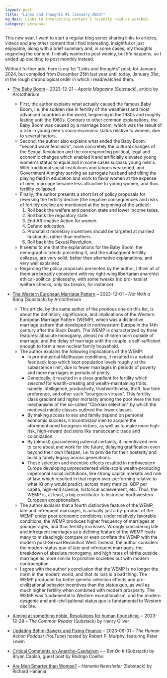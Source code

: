 ```yaml
---
layout: post
title: "Links and thoughts #1 (January 2024)"
og_desc: Links to interesting content I recently read or watched.
category: personal
---
```


This new year, I want to start a regular blog series sharing links to articles, videos and any other content that I find interesting, insightful or just enjoyable, along with a brief summary and, in some cases, my thoughts regarding the content. I initially wanted to post weekly, but life happens, so I ended up deciding to post monthly instead.

Without further ado, here is my 1st "Links and thoughts" post, for January 2024, but compiled from December 25th last year until today, January 31st, in the rough chronological order in which I read/watched them.

- [The Baby Boom](https://www.aporiamagazine.com/p/the-baby-boom) &ndash; 2023-12-21 &ndash; _Aporia Magazine_ (Substack), article by Arctotherium
  - First, the author explains what actually caused the famous Baby Boom, i.e. the sudden rise in fertility of the wealthiest and most advanced countries in the world, beginning in the 1930s and roughly lasting until the 1960s. Contrary to other common explanations, the Baby Boom was caused by a marriage boom, which was the result of a rise in young men's socio-economic status relative to women, due to several factors.
  - Second, the author also explains what ended the Baby Boom: "second wave feminism", more concretely the cultural changes of the Sexual Revolution and the corresponding political, legal and economic changes which enabled it and artificially elevated young women's status to equal and in some cases surpass young men's. With traditional social institutions and taboos weakened, and Government Almighty serving as surrogate husband and tilting the playing field in education and work to favor women at the expense of men, marriage became less attractive to young women, and thus fertility collapsed.
  - Finally, the author presents a short list of policy proposals for reversing the fertility decline (the negative consequences and risks of fertility decline are mentioned at the beginning of the article):
    1. Roll back the welfare and pension state and lower income taxes.
    2. Roll back the regulatory state.
    3. End Affirmative Action for women.
    4. Defund education.
    5. Pronatalist monetary incentives should be targeted at married husbands, rather than mothers.
    6. Roll back the Sexual Revolution.
  - It seems to me that the explanations for the Baby Boom, the demographic trends preceding it, and the subsequent fertility collapse, are very solid, better than alternative explanations, and very well explained.
  - Regarding the policy proposals presented by the author, I think all of them are broadly consistent with my right-wing libertarian anarchist ethical-political philosophy, with some tweaks (no pro-natalist welfare checks, only tax breaks, for instance).

- [The Western European Marriage Pattern](https://arctotherium.substack.com/p/the-western-european-marriage-pattern) &ndash; 2023-12-01 &ndash; _Not With a Bang_ (Substack) by Arctotherium
  - This article, by the same author of the previous one on this list, is about the definition, significance, and implications of the Western European Marriage Pattern (WEMP), which was a distinctive marriage pattern that developed in northwestern Europe in the 14th century after the Black Death. The WEMP is characterized by three features: absolute monogamy, almost no children born outside of marriage, and the delay of marriage until the couple is self-sufficient enough to form a new nuclear family household.
  - The author explains the following implications of the WEMP:
    - In pre-industrial Malthusian conditions, it resulted in a natural feedback loop which kept population levels roughly at the subsistence limit, due to fewer marriages in periods of poverty and more marriages in periods of plenty.
    - Genetically, it resulted in a class gradient for fertility which _selected_ for wealth-creating and wealth-maintaining traits, namely intelligence, productivity, trustworthiness, thrift, low time preference, and other such "bourgeois virtues". This fertility class gradient and higher mortality among the poor were the two mechanisms of the so-called "Clarkian selection" by which the medieval middle classes outbred the lower classes.
    - By making access to sex and family depend on personal economic success, it _incentivized_ men to acquire the aforementioned bourgeois virtues, as well as to make more high-risk, high-reward decisions like transoceanic trade and colonization.
    - By (almost) guaranteeing paternal certainty, it incentivized men to care about and work for the future, delaying gratification even beyond their own lifespan, i.e. to provide for their posterity and build a family legacy across generations.
    - These selection and incentive effects resulted in northwestern Europe developing unprecedented wide-scale wealth-producing impersonal social institutions, like strong capital markets and rule of law, which resulted in that region over-performing relative to what IQ only would predict, across many metrics: GDP per capita, high-end science, historical achievement, etc. Thus, the WEMP is, at least, a big contributor to historical northwestern European exceptionalism.
  - The author explains that a fourth distinctive feature of the WEMP, late and infrequent marriages, is actually just a by-product of the WEMP under poor economic conditions; under relatively favorable conditions, the WEMP produces higher frequency of marriages at younger ages, and thus fertility increases. Wrongly considering late and infrequent marriages as a defining feature of the WEMP leads many to misleadingly compare or even conflate the WEMP with the modern post-Sexual Revolution West. Instead, the author considers the modern status quo of late and infrequent marriages, the breakdown of absolute monogamy, and high rates of births outside marriage as more similar to primitive societies but with modern contraception.
  - I agree with the author's conclusion that the WEMP is no longer the norm in the modern world, and that its loss is a bad thing. The WEMP produced far better genetic selection effects and pro-civilizational behavior incentives than the status quo, as well as much higher fertility when combined with modern prosperity. The WEMP was fundamental to Western exceptionalism, and the modern dysgenic and anti-civilizational status quo is fundamental to Western decline.

- [Aiming at something noble. Resolutions for human flourishing.](https://www.commonreader.co.uk/p/aiming-at-something-noble-resolutions) &ndash; 2023-12-29 &ndash; _The Common Reader_ (Substack) by Henry Oliver
- [Updating Böhm-Bawerk and Fixing Finance](https://www.youtube.com/watch?v=xH0xxe_aR6M) &ndash; 2023-09-01 &ndash; _The Human Action Podcast_ (YouTube) hosted by Robert P. Murphy, featuring Peter Lewin
- [Critical Comments on Anarcho-Capitalism](https://betonit.substack.com/p/critical-comments-on-anarcho-capitalism) &ndash;  &ndash; _Bet On It_ (Substack) by Bryan Caplan, guest post by Rodrigo Coelho
- [Are Men Smarter than Women?](https://www.richardhanania.com/p/are-men-smarter-than-women) &ndash; _Hanania Newsletter_ (Substack) by Richard Hanania

